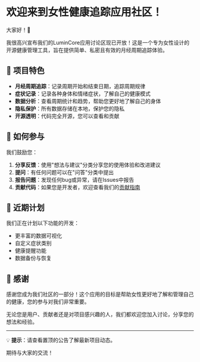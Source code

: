 # 欢迎来到女性健康追踪应用社区！

大家好！👋

我很高兴宣布我们的LuminCore应用讨论区现已开放！这是一个专为女性设计的开源健康管理工具，旨在提供简单、私密且有效的月经周期追踪体验。

## 🌟 项目特色

- **月经周期追踪**：记录周期开始和结束日期，追踪周期规律
- **症状记录**：记录各种身体和情绪症状，了解自己的健康模式
- **数据分析**：查看周期统计和趋势，帮助您更好地了解自己的身体
- **隐私保护**：所有数据存储在本地，保护您的隐私
- **开源透明**：代码完全开源，您可以查看和贡献

## 💬 如何参与

我们鼓励您：

1. **分享反馈**：使用"想法与建议"分类分享您的使用体验和改进建议
2. **提问**：有任何问题可以在"问答"分类中提出
3. **报告问题**：发现任何bug或异常，请在Issues中报告
4. **贡献代码**：如果您是开发者，欢迎查看我们的[贡献指南](/CONTRIBUTING.md)

## 📅 近期计划

我们正在计划以下功能的开发：

- 更丰富的数据可视化
- 自定义症状类别
- 健康提醒功能
- 数据备份与恢复

## 🙏 感谢

感谢您成为我们社区的一部分！这个应用的目标是帮助女性更好地了解和管理自己的健康，您的参与对我们非常重要。

无论您是用户、贡献者还是对项目感兴趣的人，我们都欢迎您加入讨论，分享您的想法和经验。

---

💡 **提示**：请查看置顶的公告了解最新项目动态。

期待与大家的交流！